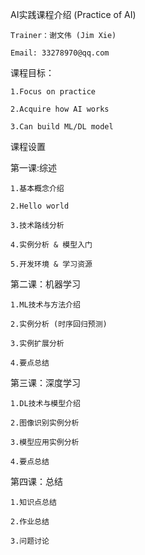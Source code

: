 
AI实践课程介绍 (Practice of AI)

	Trainer：谢文伟 (Jim Xie)

	Email: 33278970@qq.com


课程目标：

	1.Focus on practice
	
	2.Acquire how AI works
	
	3.Can build ML/DL model


课程设置

第一课:综述

	1.基本概念介绍

	2.Hello world

	3.技术路线分析

	4.实例分析 & 模型入门

	5.开发环境 & 学习资源

第二课：机器学习

	1.ML技术与方法介绍

	2.实例分析 (时序回归预测)

	3.实例扩展分析

	4.要点总结

第三课：深度学习

	1.DL技术与模型介绍

	2.图像识别实例分析

	3.模型应用实例分析

	4.要点总结

第四课：总结

	1.知识点总结

	2.作业总结

	3.问题讨论

